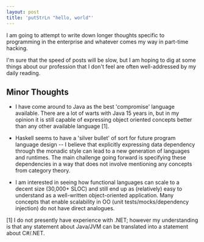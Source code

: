 ```yaml
---
layout: post
title: 'putStrLn "hello, world"'
---
```


I am going to attempt to write down longer thoughts specific to programming in the enterprise and whatever comes my way in part-time hacking.

I'm sure that the speed of posts will be slow, but I am hoping to dig at some things about our profession that I don't feel are often well-addressed by my daily reading.

## Minor Thoughts

* I have come around to Java as the best 'compromise' language available.  There are a lot of warts with Java 15 years in, but in my opinion it is still capable of expressing object oriented concepts better than any other available language [1].

* Haskell seems to have a 'silver bullet' of sort for future program language design -- I believe that explicitly expressing data dependency through the monadic style can lead to a new generation of languages and runtimes.  The main challenge going forward is specifying these dependencies in a way that does not involve mentioning any concepts from category theory.

* I am interested in seeing how functional languages can scale to a decent size (30,000+ SLOC) and still end up as (relatively) easy to understand as a well-written object-oriented application.  Many concepts that enable scalability in OO (unit tests/mocks/dependency injection) do not have direct analogues.

[1] I do not presently have experience with .NET; however my understanding is that any statement about Java/JVM can be translated into a statement about C#/.NET.
